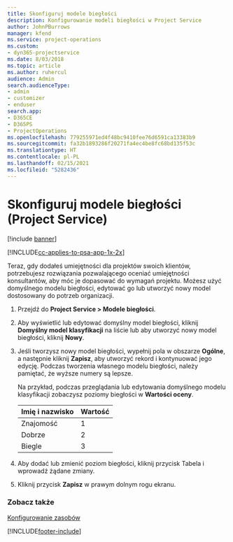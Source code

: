 ```yaml
---
title: Skonfiguruj modele biegłości
description: Konfigurowanie modeli biegłości w Project Service
author: JohnPBurrows
manager: kfend
ms.service: project-operations
ms.custom:
- dyn365-projectservice
ms.date: 8/03/2018
ms.topic: article
ms.author: ruhercul
audience: Admin
search.audienceType:
- admin
- customizer
- enduser
search.app:
- D365CE
- D365PS
- ProjectOperations
ms.openlocfilehash: 779255971ed4f48bc9410fee76d6591ca13383b9
ms.sourcegitcommit: fa32b1893286f20271fa4ec4be8fc68bd135f53c
ms.translationtype: HT
ms.contentlocale: pl-PL
ms.lasthandoff: 02/15/2021
ms.locfileid: "5282436"
---
```

# <a name="set-up-proficiency-models-project-service"></a>Skonfiguruj modele biegłości (Project Service)

[!include [banner](../includes/psa-now-project-operations.md)]

[!INCLUDE[cc-applies-to-psa-app-1x-2x](../includes/cc-applies-to-psa-app-1x-2x.md)]

Teraz, gdy dodałeś umiejętności dla projektów swoich klientów, potrzebujesz rozwiązania pozwalającego oceniać umiejętności konsultantów, aby móc je dopasować do wymagań projektu. Możesz użyć domyślnego modelu biegłości, edytować go lub utworzyć nowy model dostosowany do potrzeb organizacji.  
  
1.  Przejdź do **Project Service > Modele biegłości**.  
  
2.  Aby wyświetlić lub edytować domyślny model biegłości, kliknij **Domyślny model klasyfikacji** na liście lub aby utworzyć nowy model biegłości, kliknij **Nowy**.  
  
3.  Jeśli tworzysz nowy model biegłości, wypełnij pola w obszarze **Ogólne**, a następnie kliknij **Zapisz**, aby utworzyć rekord i kontynuować jego edycję. Podczas tworzenia własnego modelu biegłości, należy pamiętać, że wyższe numery są lepsze.  
  
     Na przykład, podczas przeglądania lub edytowania domyślnego modelu klasyfikacji zobaczysz poziomy biegłości w **Wartości oceny**.  
  
    |Imię i nazwisko|Wartość|  
    |----------|-----------|  
    |Znajomość|1|  
    |Dobrze|2|  
    |Biegle|3|  
  
4.  Aby dodać lub zmienić poziom biegłości, kliknij przycisk Tabela i wprowadź żądane zmiany.  
  
5.  Kliknij przycisk **Zapisz** w prawym dolnym rogu ekranu.  
  
### <a name="see-also"></a>Zobacz także  
 [Konfigurowanie zasobów](../psa/set-up-resources.md)


[!INCLUDE[footer-include](../includes/footer-banner.md)]